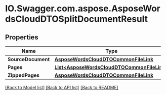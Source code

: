 # IO.Swagger.com.aspose.AsposeWordsCloudDTOSplitDocumentResult
## Properties

Name | Type | Description | Notes
------------ | ------------- | ------------- | -------------
**SourceDocument** | [**AsposeWordsCloudDTOCommonFileLink**](AsposeWordsCloudDTOCommonFileLink.md) |  | [optional] 
**Pages** | [**List&lt;AsposeWordsCloudDTOCommonFileLink&gt;**](AsposeWordsCloudDTOCommonFileLink.md) |  | [optional] 
**ZippedPages** | [**AsposeWordsCloudDTOCommonFileLink**](AsposeWordsCloudDTOCommonFileLink.md) |  | [optional] 

[[Back to Model list]](../README.md#documentation-for-models) [[Back to API list]](../README.md#documentation-for-api-endpoints) [[Back to README]](../README.md)

